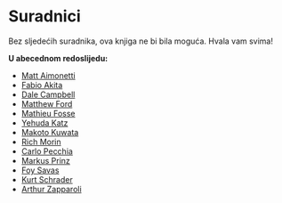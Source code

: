 # Suradnici

Bez sljedećih suradnika, ova knjiga ne bi bila moguća. Hvala vam svima!

**U abecednom redoslijedu:**

* [Matt     Aimonetti   ](http://merbist.com)
* [Fabio    Akita       ](http://akitaonrails.com)
* [Dale     Campbell    ](http://corrupt.save-state.net/)
* [Matthew  Ford        ](http://github.com/deimos1986)
* [Mathieu  Fosse       ](http://blog.kawooa.org)
* [Yehuda   Katz        ](http://yehudakatz.com)
* [Makoto   Kuwata      ](http://www.kuwata-lab.com/)
* [Rich     Morin       ](http://cfcl.com/rdm)
* [Carlo		Pecchia			](http://carlopecchia.eu)
* [Markus   Prinz       ](http://blog.nuclearsquid.com/)
* [Foy      Savas       ](http://foysavas.com/)
* [Kurt     Schrader    ](http://kurt.karmalab.org/)
* [Arthur   Zapparoli   ](http://arthurgeek.net/)